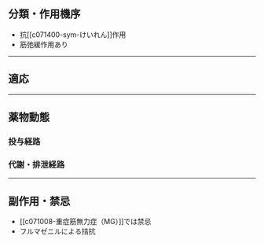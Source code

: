 ## 分類・作用機序
- 抗[[c071400-sym-けいれん]]作用
- 筋弛緩作用あり
---
## 適応
---
## 薬物動態
### 投与経路
### 代謝・排泄経路
---
## 副作用・禁忌
- [[c071008-重症筋無力症（MG）]]では禁忌
- フルマゼニルによる拮抗
